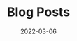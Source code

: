 ---
title: "Blog Posts"
date: 2022-03-06
layout: "archives"
slug: "archives"
menu:
    main:
        weight: 3
        params: 
            icon: archives
---